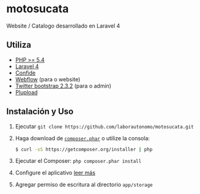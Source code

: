 motosucata
==========

Website / Catalogo desarrollado en Laravel 4

Utiliza
-------
* [PHP >= 5.4](https://php.net)
* [Laravel 4](https://github.com/laravel/laravel)
* [Confide](https://github.com/Zizaco/confide)
* [Webflow](https://webflow.com/) (para o website)
* [Twitter bootstrap 2.3.2](https://github.com/twbs/bootstrap) (para o admin)
* [Plupload](https://github.com/moxiecode/plupload)

Instalación y Uso
-----------------

1. Ejecutar `git clone https://github.com/laborautonomo/motosucata.git`

2. Haga download de [`composer.phar`](https://getcomposer.org/composer.phar) o utilize la consola:

    ``` sh
    $ curl -sS https://getcomposer.org/installer | php
    ```

3. Ejecutar el Composer: `php composer.phar install`

4. Configure el aplicativo [leer más](http://laravel.com/docs/configuration)

5. Agregar permiso de escritura al directorio `app/storage`